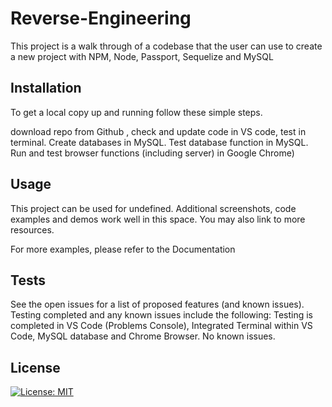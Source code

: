 <h1> Reverse-Engineering </h1>

  This project is a walk through of a codebase that the user can use to create a new project with NPM,  Node, Passport, Sequelize and MySQL
 
 
  ## Installation
To get a local copy up and running follow these simple steps.

download repo from Github , check and update code in VS code, test in terminal. Create databases in MySQL. Test database function in MySQL. Run and test browser functions (including server) in Google Chrome)

## Usage

This project can be used for undefined. Additional screenshots, code examples and demos work well in this space. You may also link to more resources.

For more examples, please refer to the Documentation

## Tests

See the open issues for a list of proposed features (and known issues). Testing completed and any known issues include the following:
 Testing is completed in VS Code (Problems Console), Integrated Terminal within VS Code, MySQL database and Chrome Browser. No known issues.

 ## License

[![License: MIT](https://img.shields.io/badge/License-MIT-yellow.svg)](https://opensource.org/licenses/MIT)
